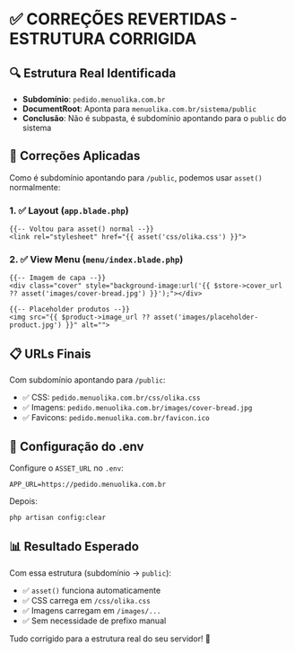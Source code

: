 # ✅ **CORREÇÕES REVERTIDAS - ESTRUTURA CORRIGIDA**

## 🔍 **Estrutura Real Identificada**

- **Subdomínio**: `pedido.menuolika.com.br`
- **DocumentRoot**: Aponta para `menuolika.com.br/sistema/public`
- **Conclusão**: Não é subpasta, é subdomínio apontando para o `public` do sistema

## 🔧 **Correções Aplicadas**

Como é subdomínio apontando para `/public`, podemos usar `asset()` normalmente:

### **1. ✅ Layout (`app.blade.php`)**
```blade
{{-- Voltou para asset() normal --}}
<link rel="stylesheet" href="{{ asset('css/olika.css') }}">
```

### **2. ✅ View Menu (`menu/index.blade.php`)**
```blade
{{-- Imagem de capa --}}
<div class="cover" style="background-image:url('{{ $store->cover_url ?? asset('images/cover-bread.jpg') }}');"></div>

{{-- Placeholder produtos --}}
<img src="{{ $product->image_url ?? asset('images/placeholder-product.jpg') }}" alt="">
```

## 📋 **URLs Finais**

Com subdomínio apontando para `/public`:
- ✅ CSS: `pedido.menuolika.com.br/css/olika.css`
- ✅ Imagens: `pedido.menuolika.com.br/images/cover-bread.jpg`
- ✅ Favicons: `pedido.menuolika.com.br/favicon.ico`

## 🎯 **Configuração do .env**

Configure o `ASSET_URL` no `.env`:
```env
APP_URL=https://pedido.menuolika.com.br
```

Depois:
```bash
php artisan config:clear
```

## 📊 **Resultado Esperado**

Com essa estrutura (subdomínio → `public`):

- ✅ `asset()` funciona automaticamente
- ✅ CSS carrega em `/css/olika.css`
- ✅ Imagens carregam em `/images/...`
- ✅ Sem necessidade de prefixo manual

Tudo corrigido para a estrutura real do seu servidor! 🚀
